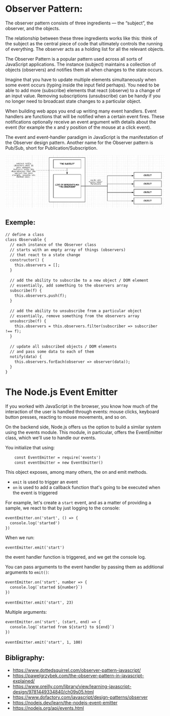 # Observer Pattern:
The observer pattern consists of three ingredients — the “subject”, the observer, and the objects.

The relationship between these three ingredients works like this: think of the subject as the central piece of code that ultimately controls the running of everything. The observer acts as a holding list for all the relevant objects.

The Observer Pattern is a popular pattern used across all sorts of JavaScript applications. The instance (subject) maintains a collection of objects (observers) and notifies them all when changes to the state occurs.

Imagine that you have to update multiple elements simultaneously when some event occurs (typing inside the input field perhaps). You need to be able to add more (subscribe) elements that react (observe) to a change of an input value. Removing subscriptions (unsubscribe) can be handy if you no longer need to broadcast state changes to a particular object.

When building web apps you end up writing many event handlers. Event handlers are functions that will be notified when a certain event fires. These notifications optionally receive an event argument with details about the event (for example the x and y position of the mouse at a click event).

The event and event-handler paradigm in JavaScript is the manifestation of the Observer design pattern. Another name for the Observer pattern is Pub/Sub, short for Publication/Subscription.

![Observer Diagram](assets/observer.jpeg "Observer Diagram")

## Exemple:
```
// define a class
class Observable {
  // each instance of the Observer class
  // starts with an empty array of things (observers)
  // that react to a state change
  constructor() {
    this.observers = [];
  }

  // add the ability to subscribe to a new object / DOM element
  // essentially, add something to the observers array
  subscribe(f) {
    this.observers.push(f);
  }

  // add the ability to unsubscribe from a particular object
  // essentially, remove something from the observers array
  unsubscribe(f) {
    this.observers = this.observers.filter(subscriber => subscriber !== f);
  }

  // update all subscribed objects / DOM elements
  // and pass some data to each of them
  notify(data) {
    this.observers.forEach(observer => observer(data));
  }
}
```

# The Node.js Event Emitter
If you worked with JavaScript in the browser, you know how much of the interaction of the user is handled through events: mouse clicks, keyboard button presses, reacting to mouse movements, and so on.

On the backend side, Node.js offers us the option to build a similar system using the events module.
This module, in particular, offers the EventEmitter class, which we'll use to handle our events.

You initialize that using:
```
    const EventEmitter = require('events')
    const eventEmitter = new EventEmitter()
```
This object exposes, among many others, the on and emit methods.

+ `emit` is used to trigger an event
+ `on` is used to add a callback function that's going to be executed when the event is triggered

For example, let's create a `start` event, and as a matter of providing a sample, we react to that by just logging to the console:
```
eventEmitter.on('start', () => {
  console.log('started')
})

```

When we run:

```
eventEmitter.emit('start')
```

the event handler function is triggered, and we get the console log.

You can pass arguments to the event handler by passing them as additional arguments to `emit()`:

```
eventEmitter.on('start', number => {
  console.log(`started ${number}`)
})

eventEmitter.emit('start', 23)
```

Multiple arguments:
```
eventEmitter.on('start', (start, end) => {
  console.log(`started from ${start} to ${end}`)
})

eventEmitter.emit('start', 1, 100)
```

## Bibligraphy:

+ https://www.dottedsquirrel.com/observer-pattern-javascript/
+ https://pawelgrzybek.com/the-observer-pattern-in-javascript-explained/
+ https://www.oreilly.com/library/view/learning-javascript-design/9781449334840/ch09s05.html
+ https://www.dofactory.com/javascript/design-patterns/observer
+ https://nodejs.dev/learn/the-nodejs-event-emitter
+ https://nodejs.org/api/events.html